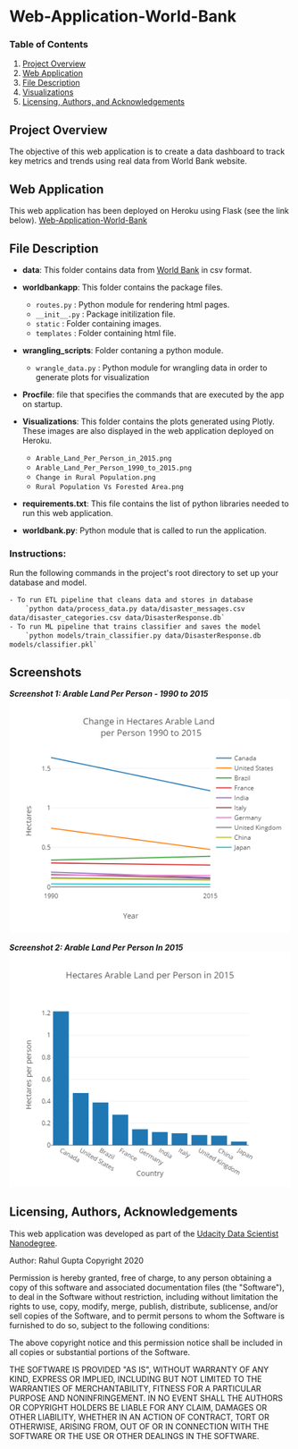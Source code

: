# Web-Application-World-Bank

### Table of Contents
1. [Project Overview](#project)
2. [Web Application](#webapp)
3. [File Description](#file)
4. [Visualizations](#image)
5. [Licensing, Authors, and Acknowledgements](#licensing)


## Project Overview <a name="project"></a>
The objective of this web application is to create a data dashboard to track key metrics and trends using real data from World Bank website.

## Web Application <a name="webapp"></a>
This web application has been deployed on Heroku using Flask (see the link below).
[Web-Application-World-Bank](https://web-app-worldbank.herokuapp.com/)

## File Description <a name="file"></a>

* **data**: This folder contains data from [World Bank](https://data.worldbank.org/indicator/SP.RUR.TOTL.ZS?view=chart) in csv format.
       
* **worldbankapp**: This folder contains the package files.
    * `routes.py` : Python module for rendering html pages.
    * `__init__.py` : Package initilization file.
    * `static` : Folder containing images.
    * `templates` : Folder containing html file.
    
* **wrangling_scripts**: Folder contaning a python module.
    * `wrangle_data.py` : Python module for wrangling data in order to generate plots for visualization

* **Procfile**: file that specifies the commands that are executed by the app on startup.

* **Visualizations**: This folder contains the plots generated using Plotly. These images are also displayed in the web application deployed on Heroku. 
    * `Arable_Land_Per_Person_in_2015.png`
    * `Arable_Land_Per_Person_1990_to_2015.png`
    * `Change in Rural Population.png`
    * `Rural Population Vs Forested Area.png`

* **requirements.txt**:  This file contains the list of python libraries needed to run this web application.

* **worldbank.py**: Python module that is called to run the application.

### Instructions:
Run the following commands in the project's root directory to set up your database and model.

    - To run ETL pipeline that cleans data and stores in database
        `python data/process_data.py data/disaster_messages.csv data/disaster_categories.csv data/DisasterResponse.db`
    - To run ML pipeline that trains classifier and saves the model
        `python models/train_classifier.py data/DisasterResponse.db models/classifier.pkl`

## Screenshots <a name="image"></a>

***Screenshot 1: Arable Land Per Person - 1990 to 2015***
![Screenshot 1](https://github.com/rahul385/Web-Application-World-Bank/blob/master/Visualizations/Arable_Land_Per_Person_1990_to_2015.png)

***Screenshot 2: Arable Land Per Person In 2015***
![Screenshot 2](https://github.com/rahul385/Web-Application-World-Bank/blob/master/Visualizations/Arable_Land_Per_Person_in_2015.png)


## Licensing, Authors, Acknowledgements <a name="licensing"></a>
This web application was developed as part of the [Udacity Data Scientist Nanodegree](https://www.udacity.com/course/data-scientist-nanodegree--nd025).

Author: Rahul Gupta Copyright 2020

Permission is hereby granted, free of charge, to any person obtaining a copy of this software and associated documentation files (the "Software"), to deal in the Software without restriction, including without limitation the rights to use, copy, modify, merge, publish, distribute, sublicense, and/or sell copies of the Software, and to permit persons to whom the Software is furnished to do so, subject to the following conditions:

The above copyright notice and this permission notice shall be included in all copies or substantial portions of the Software.

THE SOFTWARE IS PROVIDED "AS IS", WITHOUT WARRANTY OF ANY KIND, EXPRESS OR IMPLIED, INCLUDING BUT NOT LIMITED TO THE WARRANTIES OF MERCHANTABILITY, FITNESS FOR A PARTICULAR PURPOSE AND NONINFRINGEMENT. IN NO EVENT SHALL THE AUTHORS OR COPYRIGHT HOLDERS BE LIABLE FOR ANY CLAIM, DAMAGES OR OTHER LIABILITY, WHETHER IN AN ACTION OF CONTRACT, TORT OR OTHERWISE, ARISING FROM, OUT OF OR IN CONNECTION WITH THE SOFTWARE OR THE USE OR OTHER DEALINGS IN THE SOFTWARE.
